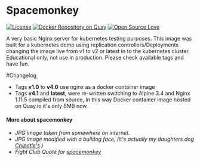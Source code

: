 # Spacemonkey
[![License](https://img.shields.io/badge/License-Apache%202.0-blue.svg)](https://opensource.org/licenses/Apache-2.0)
[![Docker Repository on Quay](https://quay.io/repository/yazpik/spacemonkey/status "Docker Repository on Quay")](https://quay.io/repository/yazpik/spacemonkey)
[![Open Source Love](https://badges.frapsoft.com/os/v1/open-source.svg?v=103)](https://github.com/ellerbrock/open-source-badge/)  

A very basic Nginx server for kubernetes testing purposes.
This image was built for a kubernetes demo using replication controllers/Deployments changing the image live from v1 to v2 or latest in to the kubernetes cluster.
Educational only, not use in production.
Please check available tags and have fun.


#Changelog
- Tags **v1.0** to **v4.0** use nginx as a docker container image
- Tags **v4.1** and **latest**, were re-written switching to Alpine 3.4 and Nginx 1.11.5 compiled from source, In this way Docker container image hosted on Quay.io it's only 8MB now.









#### More about spacemonkey
- *JPG image taken from somewhere on internet.*
-  *JPG image modified with a bulldog face, (it's actually my daughters dog [Chipotle's](https://cloud.githubusercontent.com/assets/7389339/20229080/33200188-a81a-11e6-9d8d-391eb7db0095.jpg) )*
- *Fight Club Quote for [spacemonkey](http://m.imdb.com/title/tt0137523/quotes?qt=qt0479128)*  

